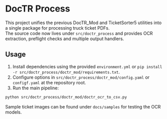 # DocTR Process

This project unifies the previous DocTR_Mod and TicketSorter5 utilities into a single package for processing truck ticket PDFs.  
The source code now lives under `src/doctr_process` and provides OCR extraction, preflight checks and multiple output handlers.

## Usage

1. Install dependencies using the provided `environment.yml` or `pip install -r src/doctr_process/doctr_mod/requirements.txt`.
2. Configure options in `src/doctr_process/doctr_mod/config.yaml` or `configf.yaml` at the repository root.
3. Run the main pipeline:

```bash
python src/doctr_process/doctr_mod/doctr_ocr_to_csv.py
```

Sample ticket images can be found under `docs/samples` for testing the OCR models.
